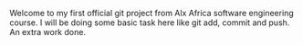 Welcome to my first official git project from Alx Africa software engineering course.
I will be doing some basic task here like git add, commit and push.
An extra work done.
